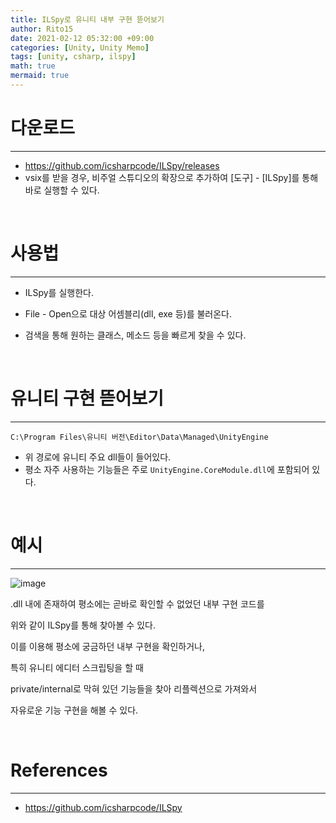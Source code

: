 ```yaml
---
title: ILSpy로 유니티 내부 구현 뜯어보기
author: Rito15
date: 2021-02-12 05:32:00 +09:00
categories: [Unity, Unity Memo]
tags: [unity, csharp, ilspy]
math: true
mermaid: true
---
```


# 다운로드
---
- <https://github.com/icsharpcode/ILSpy/releases>
- vsix를 받을 경우, 비주얼 스튜디오의 확장으로 추가하여 [도구] - [ILSpy]를 통해 바로 실행할 수 있다.

<br>

# 사용법
---
- ILSpy를 실행한다.

- File - Open으로 대상 어셈블리(dll, exe 등)를 불러온다.

- 검색을 통해 원하는 클래스, 메소드 등을 빠르게 찾을 수 있다.

<br>

# 유니티 구현 뜯어보기
---

```
C:\Program Files\유니티 버전\Editor\Data\Managed\UnityEngine
```

- 위 경로에 유니티 주요 dll들이 들어있다.
- 평소 자주 사용하는 기능들은 주로 `UnityEngine.CoreModule.dll`에 포함되어 있다.

<br>

# 예시
---

![image](https://user-images.githubusercontent.com/42164422/120445296-6e35f100-c3c3-11eb-8b3c-4387bf4e9fed.png)

.dll 내에 존재하여 평소에는 곧바로 확인할 수 없었던 내부 구현 코드를

위와 같이 ILSpy를 통해 찾아볼 수 있다.

이를 이용해 평소에 궁금하던 내부 구현을 확인하거나,

특히 유니티 에디터 스크립팅을 할 때

private/internal로 막혀 있던 기능들을 찾아 리플렉션으로 가져와서

자유로운 기능 구현을 해볼 수 있다.

<br>

# References
---
- <https://github.com/icsharpcode/ILSpy>